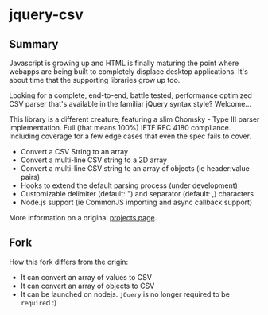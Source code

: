 # jquery-csv

## Summary

Javascript is growing up and HTML is finally maturing the point where webapps are being built to completely displace desktop applications. It's about time that the supporting libraries grow up too.

Looking for a complete, end-to-end, battle tested, performance optimized CSV parser that's available in the familiar jQuery syntax style? Welcome...

This library is a different creature, featuring a slim Chomsky - Type III parser implementation. Full (that means 100%) IETF RFC 4180 compliance. Including coverage for a few edge cases that even the spec fails to cover.

* Convert a CSV String to an array
* Convert a multi-line CSV string to a 2D array
* Convert a multi-line CSV string to an array of objects (ie header:value pairs)
* Hooks to extend the default parsing process (under development)
* Customizable delimiter (default: ") and separator (default: ,) characters
* Node.js support (ie CommonJS importing and async callback support) 

More information on a original [projects page](http://code.google.com/p/jquery-csv/).

## Fork

How this fork differs from the origin:

* It can convert an array of values to CSV
* It can convert an array of objects to CSV
* It can be launched on nodejs. `jQuery` is no longer required to be `require`d :)

